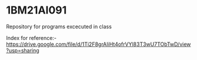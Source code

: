 # 1BM21AI091
Repository for programs excecuted in class

Index for reference:-
https://drive.google.com/file/d/1Ti2F8grAIiHt4ofrVYl83T3wU7TObTwD/view?usp=sharing
